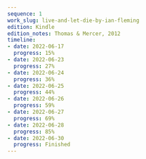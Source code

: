 ```yaml
---
sequence: 1
work_slug: live-and-let-die-by-ian-fleming
edition: Kindle
edition_notes: Thomas & Mercer, 2012
timeline:
- date: 2022-06-17
  progress: 15%
- date: 2022-06-23
  progress: 27%
- date: 2022-06-24
  progress: 36%
- date: 2022-06-25
  progress: 44%
- date: 2022-06-26
  progress: 59%
- date: 2022-06-27
  progress: 69%
- date: 2022-06-28
  progress: 85%
- date: 2022-06-30
  progress: Finished
---
```


